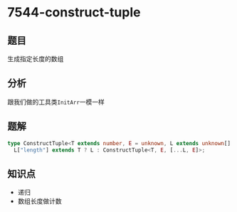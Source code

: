 # 7544-construct-tuple
## 题目
生成指定长度的数组
## 分析
跟我们做的工具类`InitArr`一模一样
## 题解
```ts
type ConstructTuple<T extends number, E = unknown, L extends unknown[] = []> =
  L["length"] extends T ? L : ConstructTuple<T, E, [...L, E]>;
```
## 知识点
- 递归
- 数组长度做计数